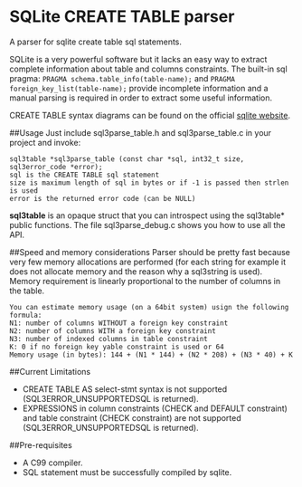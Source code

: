 # SQLite CREATE TABLE parser
A parser for sqlite create table sql statements.

SQLite is a very powerful software but it lacks an easy way to extract complete information about table and columns constraints. The built-in sql pragma:
```PRAGMA schema.table_info(table-name);```
and
```PRAGMA foreign_key_list(table-name);```
provide incomplete information and a manual parsing is required in order to extract some useful information.

CREATE TABLE syntax diagrams can be found on the official [sqlite website](http://www.sqlite.org/lang_createtable.html).

##Usage
Just include sql3parse_table.h and sql3parse_table.c in your project and invoke:
```
sql3table *sql3parse_table (const char *sql, int32_t size, sql3error_code *error);
sql is the CREATE TABLE sql statement
size is maximum length of sql in bytes or if -1 is passed then strlen is used
error is the returned error code (can be NULL)
```
**sql3table** is an opaque struct that you can introspect using the sql3table* public functions.
The file sql3parse_debug.c shows you how to use all the API.


##Speed and memory considerations
Parser should be pretty fast because very few memory allocations are performed (for each string for example it does not allocate memory and the reason why a sql3string is used). Memory requirement is linearly proportional to the number of columns in the table.
```
You can estimate memory usage (on a 64bit system) usign the following formula:
N1: number of columns WITHOUT a foreign key constraint
N2: number of columns WITH a foreign key constraint
N3: number of indexed columns in table constraint
K: 0 if no foreign key yable constraint is used or 64
Memory usage (in bytes): 144 + (N1 * 144) + (N2 * 208) + (N3 * 40) + K
```

##Current Limitations
- CREATE TABLE AS select-stmt syntax is not supported (SQL3ERROR_UNSUPPORTEDSQL is returned).
- EXPRESSIONS in column constraints (CHECK and DEFAULT constraint) and table constraint (CHECK constraint) are not supported (SQL3ERROR_UNSUPPORTEDSQL is returned).

##Pre-requisites
- A C99 compiler.
- SQL statement must be successfully compiled by sqlite.
